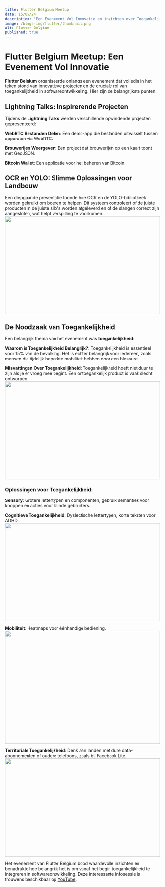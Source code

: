 ```yaml
---
title: Flutter Belgium Meetup
date: 15/05/24
description: "Een Evenement Vol Innovatie en inzichten over Toegankelijkheid"
image: /blogs-img/flutter/thumbnail.png
alt: Flutter Belgium
published: true
---
```


# Flutter Belgium Meetup: Een Evenement Vol Innovatie

[**Flutter Belgium**](https://www.linkedin.com/company/flutter-belgium/) organiseerde onlangs een evenement dat volledig in het teken stond van innovatieve projecten en de cruciale rol van toegankelijkheid in softwareontwikkeling. Hier zijn de belangrijkste punten.

## Lightning Talks: Inspirerende Projecten

Tijdens de **Lightning Talks** werden verschillende opwindende projecten gepresenteerd:

**WebRTC Bestanden Delen**: Een demo-app die bestanden uitwisselt tussen apparaten via WebRTC.

**Brouwerijen Weergeven**: Een project dat brouwerijen op een kaart toont met GeoJSON.

**Bitcoin Wallet**: Een applicatie voor het beheren van Bitcoin.

## OCR en YOLO: Slimme Oplossingen voor Landbouw

Een diepgaande presentatie toonde hoe OCR en de YOLO-bibliotheek worden gebruikt om boeren te helpen. Dit systeem controleert of de juiste producten in de juiste silo's worden afgeleverd en of de slangen correct zijn aangesloten, wat helpt verspilling te voorkomen.
<img src="/blogs-img/flutter/ocr.jpg" style="object-fit: cover; height: 20rem; width: 100%" />

## De Noodzaak van Toegankelijkheid

Een belangrijk thema van het evenement was **toegankelijkheid**:

**Waarom is Toegankelijkheid Belangrijk?**: Toegankelijkheid is essentieel voor 15% van de bevolking. Het is echter belangrijk voor iedereen, zoals mensen die tijdelijk beperkte mobiliteit hebben door een blessure.

**Misvattingen Over Toegankelijkheid**: Toegankelijkheid hoeft niet duur te zijn als je er vroeg mee begint. Een ontoegankelijk product is vaak slecht ontworpen.
<img src="/blogs-img/flutter/accesiblity.jpg" style="object-fit: cover; height: 20rem; width: 100%" />


### **Oplossingen voor Toegankelijkheid**:

**Sensory**: 
Grotere lettertypen en componenten, gebruik semantiek voor knoppen en acties voor blinde gebruikers.

**Cognitieve Toegankelijkheid**: 
Dyslectische lettertypen, korte teksten voor ADHD.
<img src="/blogs-img/flutter/dyslectic.jpg" style="object-fit: cover; height: 20rem; width: 100%" />


**Mobiliteit**: 
Heatmaps voor éénhandige bediening.
<img src="/blogs-img/flutter/onehanded.png" style="object-fit: cover; height: 23rem; width: 100%" />

**Territoriale Toegankelijkheid**: 
Denk aan landen met dure data-abonnementen of oudere telefoons, zoals bij Facebook Lite.
<img src="/blogs-img/flutter/fblite.jpg" style="object-fit: cover; height: 20rem; width: 100%" />

Het evenement van Flutter Belgium bood waardevolle inzichten en benadrukte hoe belangrijk het is om vanaf het begin toegankelijkheid te integreren in softwareontwikkeling. Deze interessante infosessie is trouwens beschikbaar op [YouTube](https://www.youtube.com/live/Xu0mEC6lB9Q?si=YWAx-uJFTBR8dkr-).

